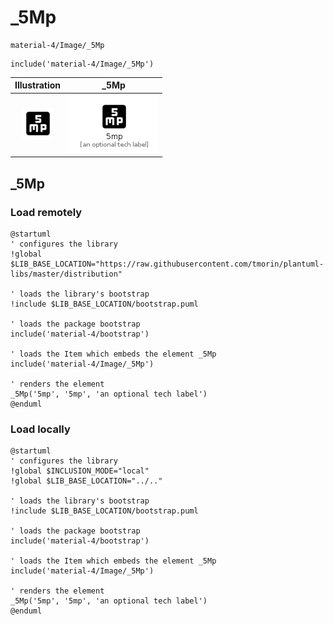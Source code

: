 # _5Mp


```text
material-4/Image/_5Mp
```

```text
include('material-4/Image/_5Mp')
```



| Illustration | _5Mp |
| :---: | :---: |
| ![illustration for Illustration](../../material-4/Image/_5Mp.png) | ![illustration for _5Mp](../../material-4/Image/_5Mp.Local.png) |




## _5Mp

### Load remotely
```plantuml
@startuml
' configures the library
!global $LIB_BASE_LOCATION="https://raw.githubusercontent.com/tmorin/plantuml-libs/master/distribution"

' loads the library's bootstrap
!include $LIB_BASE_LOCATION/bootstrap.puml

' loads the package bootstrap
include('material-4/bootstrap')

' loads the Item which embeds the element _5Mp
include('material-4/Image/_5Mp')

' renders the element
_5Mp('5mp', '5mp', 'an optional tech label')
@enduml
```

### Load locally
```plantuml
@startuml
' configures the library
!global $INCLUSION_MODE="local"
!global $LIB_BASE_LOCATION="../.."

' loads the library's bootstrap
!include $LIB_BASE_LOCATION/bootstrap.puml

' loads the package bootstrap
include('material-4/bootstrap')

' loads the Item which embeds the element _5Mp
include('material-4/Image/_5Mp')

' renders the element
_5Mp('5mp', '5mp', 'an optional tech label')
@enduml
```

